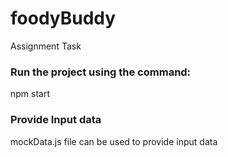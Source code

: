 # foodyBuddy
Assignment Task

### Run the project using the command:
npm start

### Provide Input data
mockData.js file can be used to provide input data


